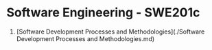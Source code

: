 # Software Engineering - SWE201c

1. [Software Development Processes and Methodologies](./Software Development Processes and Methodologies.md)
